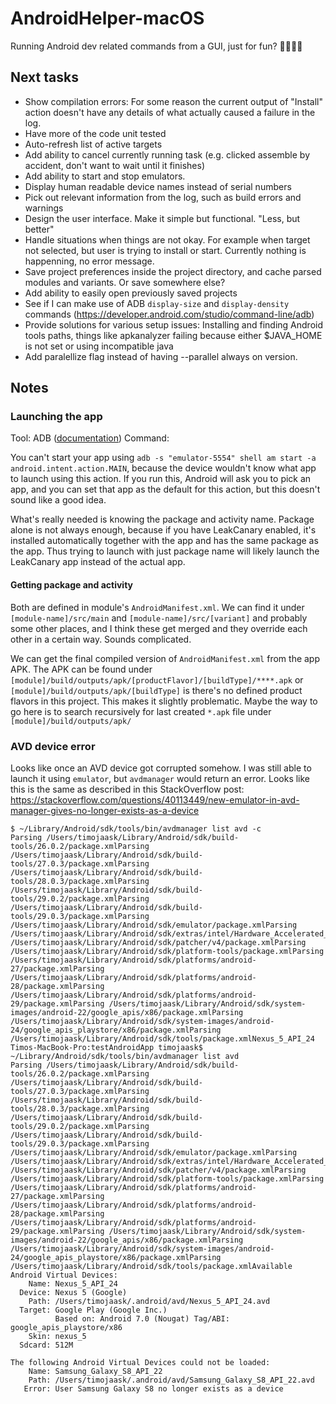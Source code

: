 # AndroidHelper-macOS
Running Android dev related commands from a GUI, just for fun? 🤷‍♀️🤷‍♂️

## Next tasks
- Show compilation errors: For some reason the current output of "Install" action doesn't have any details of what actually caused a failure in the log.
- Have more of the code unit tested
- Auto-refresh list of active targets
- Add ability to cancel currently running task (e.g. clicked assemble by accident, don't want to wait until it finishes)
- Add ability to start and stop emulators.
- Display human readable device names instead of serial numbers
- Pick out relevant information from the log, such as build errors and warnings
- Design the user interface. Make it simple but functional. "Less, but better"
- Handle situations when things are not okay. For example when target not selected, but user is trying to install or start. Currently nothing is happenning, no error message.
- Save project preferences inside the project directory, and cache parsed modules and variants. Or save somewhere else?
- Add ability to easily open previously saved projects
- See if I can make use of ADB `display-size` and `display-density` commands (https://developer.android.com/studio/command-line/adb)
- Provide solutions for various setup issues: Installing and finding Android tools paths, things like apkanalyzer failing because either $JAVA_HOME is not set or using incompatible java
- Add paralellize flag instead of having --parallel always on version.

## Notes

### Launching the app

Tool: ADB ([documentation](https://developer.android.com/studio/command-line/adb))
Command:

You can't start your app using `adb -s "emulator-5554" shell am start -a android.intent.action.MAIN`, because the device wouldn't know what app to launch using this action. If you run this, Android will ask you to pick an app, and you can set that app as the default for this action, but this doesn't sound like a good idea.

What's really needed is knowing the package and activity name. Package alone is not always enough, because if you have LeakCanary enabled, it's installed automatically together with the app and has the same package as the app. Thus trying to launch with just package name will likely launch the LeakCanary app instead of the actual app.

#### Getting package and activity
Both are defined in module's `AndroidManifest.xml`. We can find it under `[module-name]/src/main` and `[module-name]/src/[variant]` and probably some other places, and I think these get merged and they override each other in a certain way. Sounds complicated.

We can get the final compiled version of `AndroidManifest.xml` from the app APK. The APK can be found under `[module]/build/outputs/apk/[productFlavor]/[buildType]/****.apk` or `[module]/build/outputs/apk/[buildType]` is there's no defined product flavors in this project. This makes it slightly problematic. Maybe the way to go here is to search recursively for last created `*.apk` file under `[module]/build/outputs/apk/`

### AVD device error

Looks like once an AVD device got corrupted somehow. I was still able to launch it using `emulator`, but `avdmanager` would return an error.
Looks like this is the same as described in this StackOverflow post: https://stackoverflow.com/questions/40113449/new-emulator-in-avd-manager-gives-no-longer-exists-as-a-device

```
$ ~/Library/Android/sdk/tools/bin/avdmanager list avd -c
Parsing /Users/timojaask/Library/Android/sdk/build-tools/26.0.2/package.xmlParsing /Users/timojaask/Library/Android/sdk/build-tools/27.0.3/package.xmlParsing /Users/timojaask/Library/Android/sdk/build-tools/28.0.3/package.xmlParsing /Users/timojaask/Library/Android/sdk/build-tools/29.0.2/package.xmlParsing /Users/timojaask/Library/Android/sdk/build-tools/29.0.3/package.xmlParsing /Users/timojaask/Library/Android/sdk/emulator/package.xmlParsing /Users/timojaask/Library/Android/sdk/extras/intel/Hardware_Accelerated_Execution_Manager/package.xmlParsing /Users/timojaask/Library/Android/sdk/patcher/v4/package.xmlParsing /Users/timojaask/Library/Android/sdk/platform-tools/package.xmlParsing /Users/timojaask/Library/Android/sdk/platforms/android-27/package.xmlParsing /Users/timojaask/Library/Android/sdk/platforms/android-28/package.xmlParsing /Users/timojaask/Library/Android/sdk/platforms/android-29/package.xmlParsing /Users/timojaask/Library/Android/sdk/system-images/android-22/google_apis/x86/package.xmlParsing /Users/timojaask/Library/Android/sdk/system-images/android-24/google_apis_playstore/x86/package.xmlParsing /Users/timojaask/Library/Android/sdk/tools/package.xmlNexus_5_API_24
Timos-MacBook-Pro:testAndroidApp timojaask$ ~/Library/Android/sdk/tools/bin/avdmanager list avd
Parsing /Users/timojaask/Library/Android/sdk/build-tools/26.0.2/package.xmlParsing /Users/timojaask/Library/Android/sdk/build-tools/27.0.3/package.xmlParsing /Users/timojaask/Library/Android/sdk/build-tools/28.0.3/package.xmlParsing /Users/timojaask/Library/Android/sdk/build-tools/29.0.2/package.xmlParsing /Users/timojaask/Library/Android/sdk/build-tools/29.0.3/package.xmlParsing /Users/timojaask/Library/Android/sdk/emulator/package.xmlParsing /Users/timojaask/Library/Android/sdk/extras/intel/Hardware_Accelerated_Execution_Manager/package.xmlParsing /Users/timojaask/Library/Android/sdk/patcher/v4/package.xmlParsing /Users/timojaask/Library/Android/sdk/platform-tools/package.xmlParsing /Users/timojaask/Library/Android/sdk/platforms/android-27/package.xmlParsing /Users/timojaask/Library/Android/sdk/platforms/android-28/package.xmlParsing /Users/timojaask/Library/Android/sdk/platforms/android-29/package.xmlParsing /Users/timojaask/Library/Android/sdk/system-images/android-22/google_apis/x86/package.xmlParsing /Users/timojaask/Library/Android/sdk/system-images/android-24/google_apis_playstore/x86/package.xmlParsing /Users/timojaask/Library/Android/sdk/tools/package.xmlAvailable Android Virtual Devices:
    Name: Nexus_5_API_24
  Device: Nexus 5 (Google)
    Path: /Users/timojaask/.android/avd/Nexus_5_API_24.avd
  Target: Google Play (Google Inc.)
          Based on: Android 7.0 (Nougat) Tag/ABI: google_apis_playstore/x86
    Skin: nexus_5
  Sdcard: 512M

The following Android Virtual Devices could not be loaded:
    Name: Samsung_Galaxy_S8_API_22
    Path: /Users/timojaask/.android/avd/Samsung_Galaxy_S8_API_22.avd
   Error: User Samsung Galaxy S8 no longer exists as a device
```
